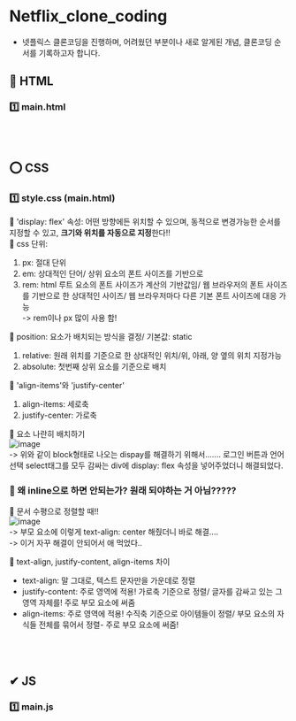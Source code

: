 # Netflix_clone_coding
* 넷플릭스 클론코딩을 진행하며, 어려웠던 부분이나 새로 알게된 개념, 클론코딩 순서를 기록하고자 합니다. <br>

## 👑 HTML
### 1️⃣ main.html



## <br><br>⭕ CSS
### 1️⃣ style.css (main.html)
🔶 'display: flex' 속성: 어떤 방향에든 위치할 수 있으며, 동적으로 변경가능한 순서를 지정할 수 있고, <b>크기와 위치를 자동으로 지정</b>한다!! <br>
🔶 css 단위: <br>
1. px: 절대 단위<br>
2. em: 상대적인 단어/ 상위 요소의 폰트 사이즈를 기반으로<br>
3. rem: html 루트 요소의 폰트 사이즈가 계산의 기반값임/ 웹 브라우저의 폰트 사이즈를 기반으로 한 상대적인 사이즈/ 웹 브라우저마다 다른 기본 폰트 사이즈에 대응 가능<br>
-> rem이나 px 많이 사용 함! <br>

🔶 position: 요소가 배치되는 방식을 결정/ 기본값: static<br>
1. relative: 원래 위치를 기준으로 한 상대적인 위치/위, 아래, 양 옆의 위치 지정가능 <br>
2. absolute: 첫번째 상위 요소를 기준으로 배치<br>

🔶 'align-items'와 'justify-center' <br>
1. align-items: 세로축<br>
2. justify-center: 가로축<br>

🔶 요소 나란히 배치하기<br>
![image](https://user-images.githubusercontent.com/70849122/229091105-4bc451bf-5442-4fa1-ac55-c35899d0742c.png) <br>
-> 위와 같이 block형태로 나오는 dispay를 해결하기 위해서....... 로그인 버튼과 언어선택 select태그를 모두 감싸는 div에 display: flex 속성을 넣어주었더니 해결되었다. <br>
### 🔺 왜 inline으로 하면 안되는가? 원래 되야하는 거 아님?????

🔶 문서 수평으로 정렬할 때!! <br>
![image](https://user-images.githubusercontent.com/70849122/229290472-f2037e19-31cc-435a-b614-f16edbc8b4b4.png) <br>
-> 부모 요소에 이렇게 text-align: center 해줬더니 바로 해결.... <br>
-> 이거 자꾸 해결이 안되어서 애 먹었다..

🔶 text-align, justify-content, align-items 차이 <br>
- text-align: 말 그대로, 텍스트 문자만을 가운데로 정렬<br>
- justify-content: 주로 영역에 적용! 가로축 기준으로 정렬/ 글자를 감싸고 있는 그 영역 자체를! 주로 부모 요소에 써줌 <br> 
- align-items: 주로 영역에 적용! 수직축 기준으로 아이템들이 정렬/ 부모 요소의 자식들 전체를 묶어서 정렬- 주로 부모 요소에 써줌!<br>

## <br><br>✔ JS
### 1️⃣ main.js 
